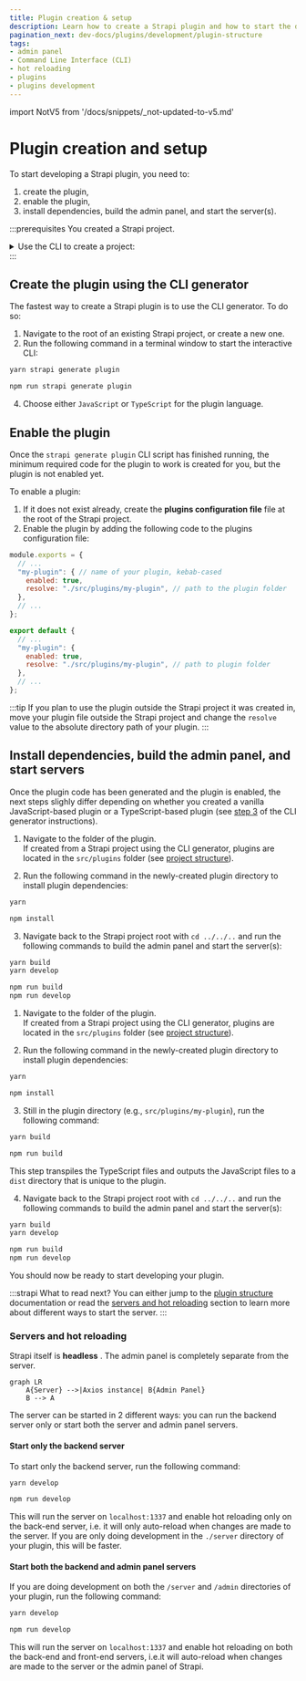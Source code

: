 ```yaml
---
title: Plugin creation & setup
description: Learn how to create a Strapi plugin and how to start the development servers
pagination_next: dev-docs/plugins/development/plugin-structure
tags:
- admin panel
- Command Line Interface (CLI)
- hot reloading
- plugins
- plugins development
---
```


import NotV5 from '/docs/snippets/_not-updated-to-v5.md'

# Plugin creation and setup

<NotV5/>

To start developing a Strapi plugin, you need to:

1. create the plugin,
2. enable the plugin,
3. install dependencies, build the admin panel, and start the server(s).

:::prerequisites
You created a Strapi project.
<details>
<summary>Use the CLI to create a project:</summary>

Run the corresponding command in a terminal window, replacing `my-project` with the name of your choice:

<Tabs groupId="yarn-npm">

<TabItem value="yarn" label="Yarn">

```bash
yarn create strapi-app my-project --quickstart
```

</TabItem>

<TabItem value="npm" label="NPM">

```bash
npx create-strapi-app@latest my-project --quickstart
```

</TabItem>

</Tabs>

More details can be found in the [CLI installation guide](/dev-docs/installation/cli).
</details>
:::

## Create the plugin using the CLI generator

The fastest way to create a Strapi plugin is to use the CLI generator. To do so:

1. Navigate to the root of an existing Strapi project, or create a new one.
2. Run the following command in a terminal window to start the interactive CLI:

  <Tabs groupId="yarn-npm">
  <TabItem value="yarn" label="Yarn">

  ```sh
  yarn strapi generate plugin
  ```

  </TabItem>

  <TabItem value="npm" label="NPM">

  ```sh
  npm run strapi generate plugin
  ```

  </TabItem>
  </Tabs>

4. Choose either `JavaScript` or `TypeScript` for the plugin language.

## Enable the plugin

Once the `strapi generate plugin` CLI script has finished running, the minimum required code for the plugin to work is created for you, but the plugin is not enabled yet.

To enable a plugin:

1. If it does not exist already, create the **plugins configuration file** <PluginsConfigurationFile /> file at the root of the Strapi project.
2. Enable the plugin by adding the following code to the plugins configuration file:

  <Tabs>
  <TabItem value="js" label="JavaScript">

  ```js title="./config/plugins.js"
  module.exports = {
    // ...
    "my-plugin": { // name of your plugin, kebab-cased
      enabled: true,
      resolve: "./src/plugins/my-plugin", // path to the plugin folder
    },
    // ...
  };
  ```

  </TabItem>

  <TabItem value="ts" label="TypeScript">

  ```js title=./config/plugins.ts
  export default {
    // ...
    "my-plugin": {
      enabled: true,
      resolve: "./src/plugins/my-plugin", // path to plugin folder
    },
    // ...
  };
  ```

  </TabItem>
  </Tabs>

:::tip
If you plan to use the plugin outside the Strapi project it was created in, move your plugin file outside the Strapi project and change the `resolve` value to the absolute directory path of your plugin.
:::

## Install dependencies, build the admin panel, and start servers

Once the plugin code has been generated and the plugin is enabled, the next steps slighly differ depending on whether you created a vanilla JavaScript-based plugin or a TypeScript-based plugin (see [step 3](#create-the-plugin-using-the-cli-generator) of the CLI generator instructions).

<Tabs groupId="js-ts">

<TabItem value="js" label="JavaScript-based plugin">

1. Navigate to the folder of the plugin.<br />If created from a Strapi project using the CLI generator, plugins are located in the `src/plugins` folder (see [project structure](/dev-docs/project-structure)).

2. Run the following command in the newly-created plugin directory to install plugin dependencies:

  <Tabs groupId="yarn-npm">
  <TabItem value="yarn" label="Yarn">

  ```sh
  yarn
  ```

  </TabItem>

  <TabItem value="npm" label="NPM">

  ```sh
  npm install
  ```

  </TabItem>
  </Tabs>

3. Navigate back to the Strapi project root with `cd ../../..` and run the following commands to build the admin panel and start the server(s):
  
  <Tabs groupId="yarn-npm">
  <TabItem value="yarn" label="Yarn">
  
  ```sh
  yarn build
  yarn develop
  ```

  </TabItem>

  <TabItem value="npm" label="NPM">
  
  ```sh
  npm run build
  npm run develop
  ```

  </TabItem>
  </Tabs>

</TabItem>

<TabItem label="TypeScript-based plugin" value="ts">

1. Navigate to the folder of the plugin.<br />If created from a Strapi project using the CLI generator, plugins are located in the `src/plugins` folder (see [project structure](/dev-docs/project-structure)).

2. Run the following command in the newly-created plugin directory to install plugin dependencies:

  <Tabs groupId="yarn-npm">
  <TabItem value="yarn" label="Yarn">

  ```sh
  yarn
  ```

  </TabItem>

  <TabItem value="npm" label="NPM">

  ```sh
  npm install
  ```

  </TabItem>
  </Tabs>

3. Still in the plugin directory (e.g., `src/plugins/my-plugin`), run the following command:

  <Tabs groupId="yarn-npm">
  <TabItem value="yarn" label="Yarn">

  ```sh
  yarn build
  ```

  </TabItem>

  <TabItem value="npm" label="NPM">

  ```sh
  npm run build
  ```

  </TabItem>
  </Tabs>

  This step transpiles the TypeScript files and outputs the JavaScript files to a `dist` directory that is unique to the plugin.

4. Navigate back to the Strapi project root with `cd ../../..` and run the following commands to build the admin panel and start the server(s):

  <Tabs groupId="yarn-npm">
  <TabItem value="yarn" label="Yarn">

  ```sh
  yarn build
  yarn develop
  ```

  </TabItem>

  <TabItem value="npm" label="NPM">
  
  ```sh
  npm run build
  npm run develop
  ```

  </TabItem>
  </Tabs>

</TabItem>
</Tabs>

You should now be ready to start developing your plugin.

:::strapi What to read next?
You can either jump to the [plugin structure](/dev-docs/plugins/development/plugin-structure) documentation or read the [servers and hot reloading](#servers-and-hot-reloading) section to learn more about different ways to start the server.
:::

### Servers and hot reloading

Strapi itself is **headless** <HeadlessCms />. The admin panel is completely separate from the server.

```mermaid
graph LR
    A{Server} -->|Axios instance| B{Admin Panel}
    B --> A
```

The server can be started in 2 different ways: you can run the backend server only or start both the server and admin panel servers.

#### Start only the backend server

To start only the backend server, run the following command:

<Tabs groupId="yarn-npm">

<TabItem label="Yarn" value="yarn">

```bash
yarn develop
```

</TabItem>

<TabItem label="NPM" value="npm">

```bash
npm run develop
```

</TabItem>

</Tabs>

This will run the server on `localhost:1337` and enable hot reloading only on the back-end server, i.e. it will only auto-reload when changes are made to the server. If you are only doing development in the `./server` directory of your plugin, this will be faster.

#### Start both the backend and admin panel servers

If you are doing development on both the `/server` and `/admin` directories of your plugin, run the following command:

<Tabs groupId="yarn-npm">

<TabItem value="yarn" label="Yarn">

```bash
yarn develop
```

</TabItem>

<TabItem value="npm" label="NPM">

```bash
npm run develop
```

</TabItem>
</Tabs>

This will run the server on `localhost:1337` and enable hot reloading on both the back-end and front-end servers, i.e.it will auto-reload when changes are made to the server or the admin panel of Strapi.
